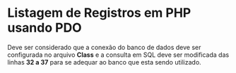 # Listagem de Registros em PHP usando PDO

Deve ser considerado que a conexão do banco de dados deve ser configurada no arquivo **Class** e a consulta em SQL deve ser modificada das linhas **32 a 37** para se adequar ao banco que esta sendo utilizado.